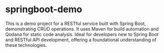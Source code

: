 # springboot-demo
This is a demo project for a RESTful service built with Spring Boot, demonstrating CRUD operations. It uses Maven for build automation and Qodana for static code analysis. Ideal for developers new to Spring Boot and RESTful API development, offering a foundational understanding of these technologies.
